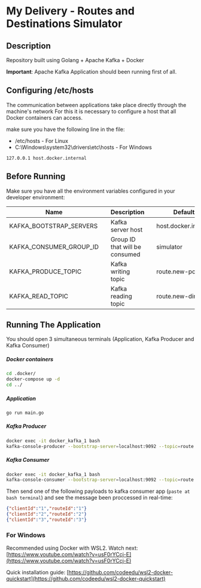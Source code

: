 # My Delivery - Routes and Destinations Simulator

## Description

Repository built using Golang + Apache Kafka + Docker

**Important**: Apache Kafka Application should been running first of all.

## Configuring /etc/hosts

The communication between applications take place directly through the machine's network
For this it is necessary to configure a host that all Docker containers can access.

make sure you have the following line in the file:

- /etc/hosts - For Linux
- C:\Windows\system32\drivers\etc\hosts - For Windows

```
127.0.0.1 host.docker.internal
```

## Before Running

Make sure you have all the environment variables configured in your developer environment:

| Name                    |     | Description                    |     | Default Value             |
| ----------------------- | --- | ------------------------------ | --- | ------------------------- |
| KAFKA_BOOTSTRAP_SERVERS |     | Kafka server host              |     | host.docker.internal:9094 |
| KAFKA_CONSUMER_GROUP_ID |     | Group ID that will be consumed |     | simulator                 |
| KAFKA_PRODUCE_TOPIC     |     | Kafka writing topic            |     | route.new-position        |
| KAFKA_READ_TOPIC        |     | Kafka reading topic            |     | route.new-direction       |

## Running The Application

You should open 3 simultaneous terminals (Application, Kafka Producer and Kafka Consumer)

##### Docker containers

```sh
cd .docker/
docker-compose up -d
cd ../
```

##### Application

```sh
go run main.go
```

##### Kafka Producer

```sh
docker exec -it docker_kafka_1 bash
kafka-console-producer --bootstrap-server=localhost:9092 --topic=route.new-direction
```

##### Kafka Consumer

```sh
docker exec -it docker_kafka_1 bash
kafka-console-consumer --bootstrap-server=localhost:9092 --topic=route.new-position --group=terminal
```

Then send one of the following payloads to kafka consumer app (`paste at bash terminal`) and see the message been proccessed in real-time:

```json
{"clientId":"1","routeId":"1"}
{"clientId":"2","routeId":"2"}
{"clientId":"3","routeId":"3"}
```

### For Windows

Recommended using Docker with WSL2. Watch next: [https://www.youtube.com/watch?v=usF0rYCcj-E](https://www.youtube.com/watch?v=usF0rYCcj-E)

Quick installation guide: [https://github.com/codeedu/wsl2-docker-quickstart](https://github.com/codeedu/wsl2-docker-quickstart)
